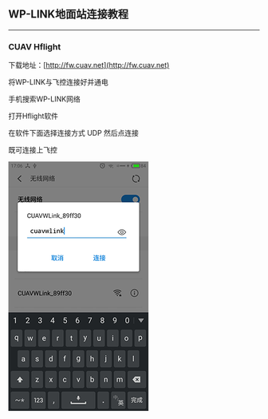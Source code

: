 ## WP-LINK地面站连接教程

---

### CUAV Hflight

下载地址：[http://fw.cuav.net](http://fw.cuav.net)

将WP-LINK与飞控连接好并通电

手机搜索WP-LINK网络

打开Hflight软件

在软件下面选择连接方式  UDP  然后点连接

既可连接上飞控

![](/assets/password.png)






